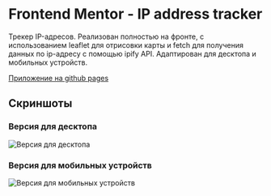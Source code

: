 # Frontend Mentor - IP address tracker

Трекер IP-адресов. 
Реализован полностью на фронте, с использованием leaflet для отрисовки карты и fetch для получения данных по ip-адресу с помощью ipify API.
Адаптирован для десктопа и мобильных устройств.

[Приложение на github pages](https://trnvmkhl.github.io/ip-address-tracker-master-frontend/)
## Скриншоты

### Версия для десктопа
![Версия для десктопа](https://user-images.githubusercontent.com/40204735/132640331-69e3cf6c-a45a-4df0-b0a2-443287c3ba97.png)

### Версия для мобильных устройств
![Версия для мобильных устройств](https://user-images.githubusercontent.com/40204735/132640424-913afba2-f8b3-45a3-8762-48bbe9536055.png)
